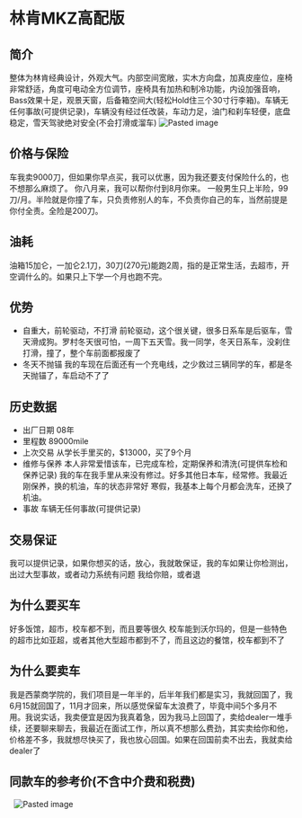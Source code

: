 
# 林肯MKZ高配版
## 简介
  整体为林肯经典设计，外观大气。内部空间宽敞，实木方向盘，加真皮座位，座椅非常舒适，角度可电动全方位调节，座椅具有加热和制冷功能，内设加强音响，Bass效果十足，观景天窗，后备箱空间大(轻松Hold住三个30寸行李箱)。车辆无任何事故(可提供记录)，车辆没有经过任改装，车动力足，油门和刹车轻便，底盘稳定，雪天驾驶绝对安全(不会打滑或溜车) 
![Pasted image](https://dynalist.io/u/ZnH977SjjFRuGxrgmRVSbv9c) 
## 价格与保险
  车我卖9000刀，但如果你早点买，我可以优惠，因为我还要支付保险什么的，也不想那么麻烦了。
  你八月来，我可以帮你付到8月你来。 一般男生只上半险，99刀/月。半险就是你撞了车，只负责修别人的车，不负责你自己的车，当然前提是你付全责。全险是200刀。
## 油耗
  油箱15加仑，一加仑2.1刀，30刀(270元)能跑2周，指的是正常生活，去超市，开空调什么的。如果只上下学一个月也跑不完。
## 优势
- 自重大，前轮驱动，不打滑
  前轮驱动，这个很关键，很多日系车是后驱车，雪天滑成狗。罗村冬天很可怕，一周下五天雪。我一同学，冬天日系车，没刹住打滑，撞了，整个车前面都报废了
- 冬天不抛锚
  我的车现在后面还有一个充电线，之少救过三辆同学的车，都是冬天抛锚了，车启动不了了
## 历史数据
- 出厂日期
  08年
- 里程数
  89000mile
- 上次交易
  从学长手里买的，$13000，买了9个月
- 维修与保养
  本人非常爱惜该车，已完成车检，定期保养和清洗(可提供车检和保养记录)
  我的车在我手里从来没有修过。好多其他日本车，经常修。我最近刚保养，换的机油，车的状态非常好
  寒假，我基本上每个月都会洗车，还换了机油。
- 事故
  车辆无任何事故(可提供记录)
## 交易保证
  我可以提供记录，如果你想买的话，放心，我就敢保证，我的车如果让你检测出，出过大型事故，或者动力系统有问题
我给你赔，或者退
## 为什么要买车
  好多饭馆，超市，校车都不到，而且要等很久
校车能到沃尔玛的，但是一些特色的超市比如亚超，或者其他大型超市都到不了，而且这边的餐馆，校车都到不了

## 为什么要卖车
  我是西蒙商学院的，我们项目是一年半的，后半年我们都是实习，我就回国了，我6月15就回国了，11月才回来，所以感觉保留车太浪费了，毕竟中间5个多月不用。我说实话，我卖便宜是因为我真着急，因为我马上回国了，卖给dealer一堆手续，还要聊来聊去，我最近在面试工作，所以真不想那么费劲，其实卖给你和他，价格差不多，我就想尽快买了，我也放心回国。如果在回国前卖不出去，我就卖给dealer了
## 同款车的参考价(不含中介费和税费)
   ![Pasted image](https://dynalist.io/u/25PQGgd3bmDCIfIqRY9M-jhd) 
